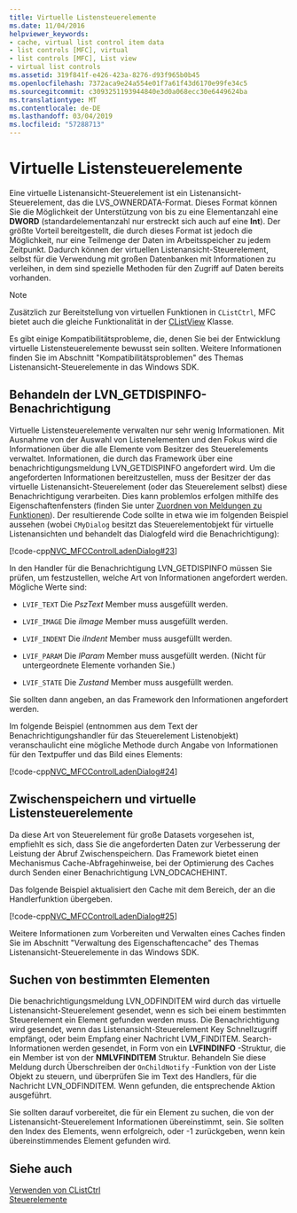 ```yaml
---
title: Virtuelle Listensteuerelemente
ms.date: 11/04/2016
helpviewer_keywords:
- cache, virtual list control item data
- list controls [MFC], virtual
- list controls [MFC], List view
- virtual list controls
ms.assetid: 319f841f-e426-423a-8276-d93f965b0b45
ms.openlocfilehash: 7372aca9e24a554e01f7a61f43d6170e99fe34c5
ms.sourcegitcommit: c3093251193944840e3d0a068ecc30e6449624ba
ms.translationtype: MT
ms.contentlocale: de-DE
ms.lasthandoff: 03/04/2019
ms.locfileid: "57288713"
---
```

# <a name="virtual-list-controls"></a>Virtuelle Listensteuerelemente

Eine virtuelle Listenansicht-Steuerelement ist ein Listenansicht-Steuerelement, das die LVS_OWNERDATA-Format. Dieses Format können Sie die Möglichkeit der Unterstützung von bis zu eine Elementanzahl eine **DWORD** (standardelementanzahl nur erstreckt sich auch auf eine **Int**). Der größte Vorteil bereitgestellt, die durch dieses Format ist jedoch die Möglichkeit, nur eine Teilmenge der Daten im Arbeitsspeicher zu jedem Zeitpunkt. Dadurch können der virtuellen Listenansicht-Steuerelement, selbst für die Verwendung mit großen Datenbanken mit Informationen zu verleihen, in dem sind spezielle Methoden für den Zugriff auf Daten bereits vorhanden.

> [!NOTE]
>  Zusätzlich zur Bereitstellung von virtuellen Funktionen in `CListCtrl`, MFC bietet auch die gleiche Funktionalität in der [CListView](../mfc/reference/clistview-class.md) Klasse.

Es gibt einige Kompatibilitätsprobleme, die, denen Sie bei der Entwicklung virtuelle Listensteuerelemente bewusst sein sollten. Weitere Informationen finden Sie im Abschnitt "Kompatibilitätsproblemen" des Themas Listenansicht-Steuerelemente in das Windows SDK.

## <a name="handling-the-lvngetdispinfo-notification"></a>Behandeln der LVN_GETDISPINFO-Benachrichtigung

Virtuelle Listensteuerelemente verwalten nur sehr wenig Informationen. Mit Ausnahme von der Auswahl von Listenelementen und den Fokus wird die Informationen über die alle Elemente vom Besitzer des Steuerelements verwaltet. Informationen, die durch das Framework über eine benachrichtigungsmeldung LVN_GETDISPINFO angefordert wird. Um die angeforderten Informationen bereitzustellen, muss der Besitzer der das virtuelle Listenansicht-Steuerelement (oder das Steuerelement selbst) diese Benachrichtigung verarbeiten. Dies kann problemlos erfolgen mithilfe des Eigenschaftenfensters (finden Sie unter [Zuordnen von Meldungen zu Funktionen](../mfc/reference/mapping-messages-to-functions.md)). Der resultierende Code sollte in etwa wie im folgenden Beispiel aussehen (wobei `CMyDialog` besitzt das Steuerelementobjekt für virtuelle Listenansichten und behandelt das Dialogfeld wird die Benachrichtigung):

[!code-cpp[NVC_MFCControlLadenDialog#23](../mfc/codesnippet/cpp/virtual-list-controls_1.cpp)]

In den Handler für die Benachrichtigung LVN_GETDISPINFO müssen Sie prüfen, um festzustellen, welche Art von Informationen angefordert werden. Mögliche Werte sind:

- `LVIF_TEXT` Die *PszText* Member muss ausgefüllt werden.

- `LVIF_IMAGE` Die *iImage* Member muss ausgefüllt werden.

- `LVIF_INDENT` Die *iIndent* Member muss ausgefüllt werden.

- `LVIF_PARAM` Die *lParam* Member muss ausgefüllt werden. (Nicht für untergeordnete Elemente vorhanden Sie.)

- `LVIF_STATE` Die *Zustand* Member muss ausgefüllt werden.

Sie sollten dann angeben, an das Framework den Informationen angefordert werden.

Im folgende Beispiel (entnommen aus dem Text der Benachrichtigungshandler für das Steuerelement Listenobjekt) veranschaulicht eine mögliche Methode durch Angabe von Informationen für den Textpuffer und das Bild eines Elements:

[!code-cpp[NVC_MFCControlLadenDialog#24](../mfc/codesnippet/cpp/virtual-list-controls_2.cpp)]

## <a name="caching-and-virtual-list-controls"></a>Zwischenspeichern und virtuelle Listensteuerelemente

Da diese Art von Steuerelement für große Datasets vorgesehen ist, empfiehlt es sich, dass Sie die angeforderten Daten zur Verbesserung der Leistung der Abruf Zwischenspeichern. Das Framework bietet einen Mechanismus Cache-Abfragehinweise, bei der Optimierung des Caches durch Senden einer Benachrichtigung LVN_ODCACHEHINT.

Das folgende Beispiel aktualisiert den Cache mit dem Bereich, der an die Handlerfunktion übergeben.

[!code-cpp[NVC_MFCControlLadenDialog#25](../mfc/codesnippet/cpp/virtual-list-controls_3.cpp)]

Weitere Informationen zum Vorbereiten und Verwalten eines Caches finden Sie im Abschnitt "Verwaltung des Eigenschaftencache" des Themas Listenansicht-Steuerelemente in das Windows SDK.

## <a name="finding-specific-items"></a>Suchen von bestimmten Elementen

Die benachrichtigungsmeldung LVN_ODFINDITEM wird durch das virtuelle Listenansicht-Steuerelement gesendet, wenn es sich bei einem bestimmten Steuerelement ein Element gefunden werden muss. Die Benachrichtigung wird gesendet, wenn das Listenansicht-Steuerelement Key Schnellzugriff empfängt, oder beim Empfang einer Nachricht LVM_FINDITEM. Search-Informationen werden gesendet, in Form von ein **LVFINDINFO** -Struktur, die ein Member ist von der **NMLVFINDITEM** Struktur. Behandeln Sie diese Meldung durch Überschreiben der `OnChildNotify` -Funktion von der Liste Objekt zu steuern, und überprüfen Sie im Text des Handlers, für die Nachricht LVN_ODFINDITEM. Wenn gefunden, die entsprechende Aktion ausgeführt.

Sie sollten darauf vorbereitet, die für ein Element zu suchen, die von der Listenansicht-Steuerelement Informationen übereinstimmt, sein. Sie sollten den Index des Elements, wenn erfolgreich, oder -1 zurückgeben, wenn kein übereinstimmendes Element gefunden wird.

## <a name="see-also"></a>Siehe auch

[Verwenden von CListCtrl](../mfc/using-clistctrl.md)<br/>
[Steuerelemente](../mfc/controls-mfc.md)
